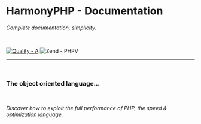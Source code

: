 # HarmonyPHP - Documentation
*Complete documentation, simplicity.*

<br>

[![Quality - A](https://github.com/woroxdev/php-docs/blob/main/quality_badge.svg)](google.com)
![Zend - PHPV](https://github.com/woroxdev/php-docs/blob/main/zend-badge.svg)

---

<br>

### The object oriented language...
<br>

*Discover how to exploit the full performance of PHP, the speed & optimization language.*
